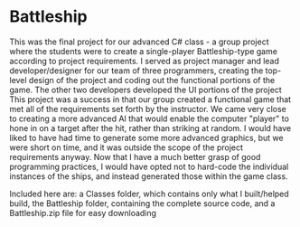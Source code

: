 # Battleship
  This was the final project for our advanced C# class - a group project where the students were to create a single-player Battleship-type game according to project requirements. I served as project manager and lead developer/designer for our team of three programmers, creating the top-level design of the project and coding out the functional portions of the game. The other two developers developed the UI portions of the project  This project was a success in that our group created a functional game that met all of the requirements set forth by the instructor. We came very close to creating a more advanced AI that would enable the computer "player" to hone in on a target after the hit, rather than striking at random. I would have liked to have had time to generate some more advanced graphics, but we were short on time, and it was outside the scope of the project requirements anyway. Now that I have a much better grasp of good programming practices, I would have opted not to hard-code the individual instances of the ships, and instead generated those within the game class.
  
Included here are: a Classes folder, which contains only what I built/helped build, the Battleship folder, containing the complete source code, and a Battleship.zip file for easy downloading
